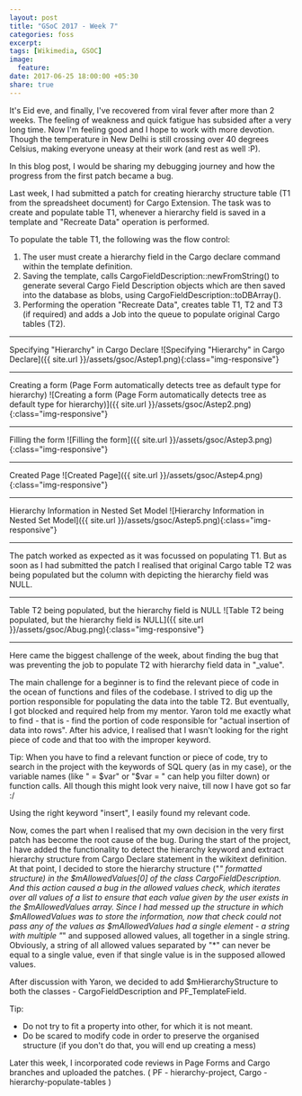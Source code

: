 ```yaml
---
layout: post
title: "GSoC 2017 - Week 7"
categories: foss
excerpt:
tags: [Wikimedia, GSOC]
image:
  feature:
date: 2017-06-25 18:00:00 +05:30
share: true
---
```

It's Eid eve, and finally, I've recovered from viral fever after more than 2 weeks. The feeling of weakness and quick fatigue has subsided after a very long time. Now I'm feeling good and I hope to work with more devotion. Though the temperature in New Delhi is still crossing over 40 degrees Celsius, making everyone uneasy at their work (and rest as well :P).

In this blog post, I would be sharing my debugging journey and how the progress from the first patch became a bug.

Last week, I had submitted a patch for creating hierarchy structure table (T1 from the spreadsheet document) for Cargo Extension. The task was to create and populate table T1, whenever a hierarchy field is saved in a template and "Recreate Data" operation is performed.

To populate the table T1, the following was the flow control:
1. The user must create a hierarchy field in the Cargo declare command within the template definition.
2. Saving the template, calls CargoFieldDescription::newFromString() to generate several Cargo Field Description objects which are then saved into the database as blobs, using CargoFieldDescription::toDBArray().
3. Performing the operation "Recreate Data", creates table T1, T2 and T3 (if required) and adds a Job into the queue to populate original Cargo tables (T2).

---

Specifying "Hierarchy" in Cargo Declare
![Specifying "Hierarchy" in Cargo Declare]({{ site.url }}/assets/gsoc/Astep1.png){:class="img-responsive"}

---

Creating a form (Page Form automatically detects tree as default type for hierarchy)
![Creating a form (Page Form automatically detects tree as default type for hierarchy)]({{ site.url }}/assets/gsoc/Astep2.png){:class="img-responsive"}

---

Filling the form
![Filling the form]({{ site.url }}/assets/gsoc/Astep3.png){:class="img-responsive"}

---

Created Page
![Created Page]({{ site.url }}/assets/gsoc/Astep4.png){:class="img-responsive"}

---

Hierarchy Information in Nested Set Model
![Hierarchy Information in Nested Set Model]({{ site.url }}/assets/gsoc/Astep5.png){:class="img-responsive"}

---

The patch worked as expected as it was focussed on populating T1. But as soon as I had submitted the patch I realised that original Cargo table T2 was being populated but the column with depicting the hierarchy field was NULL. 

---

Table T2 being populated, but the hierarchy field is NULL
![Table T2 being populated, but the hierarchy field is NULL]({{ site.url }}/assets/gsoc/Abug.png){:class="img-responsive"}

---

Here came the biggest challenge of the week, about finding the bug that was preventing the job to populate T2 with hierarchy field data in "_value".

The main challenge for a beginner is to find the relevant piece of code in the ocean of functions and files of the codebase. I strived to dig up the portion responsible for populating the data into the table T2. But eventually, I got blocked and required help from my mentor. Yaron told me exactly what to find - that is - find the portion of code responsible for "actual insertion of data into rows". After his advice, I realised that I wasn't looking for the right piece of code and that too with the improper keyword.

Tip: When you have to find a relevant function or piece of code, try to search in the project with the keywords of SQL query (as in my case), or the variable names (like " = $var" or "$var = " can help you filter down) or function calls. All though this might look very naive, till now I have got so far :/

Using the right keyword "insert", I easily found my relevant code.

Now, comes the part when I realised that my own decision in the very first patch has become the root cause of the bug. During the start of the project, I have added the functionality to detect the hierarchy keyword and extract hierarchy structure from Cargo Declare statement in the wikitext definition. At that point, I decided to store the hierarchy structure ("*" formatted structure) in the $mAllowedValues[0] of the class CargoFieldDescription. And this action caused a bug in the allowed values check, which iterates over all values of a list to ensure that each value given by the user exists in the $mAllowedValues array. Since I had messed up the structure in which $mAllowedValues was to store the information, now that check could not pass any of the values as $mAllowedValues had a single element - a string with multiple "*" and supposed allowed values, all together in a single string. Obviously, a string of all allowed values separated by "*" can never be equal to a single value, even if that single value is in the supposed allowed values.

After discussion with Yaron, we decided to add $mHierarchyStructure to both the classes - CargoFieldDescription and PF_TemplateField.

Tip: 
- Do not try to fit a property into other, for which it is not meant.
- Do be scared to modify code in order to preserve the organised structure (if you don't do that, you will end up creating a mess)

Later this week, I incorporated code reviews in Page Forms and Cargo branches and uploaded the patches. ( PF - hierarchy-project, Cargo - hierarchy-populate-tables )

